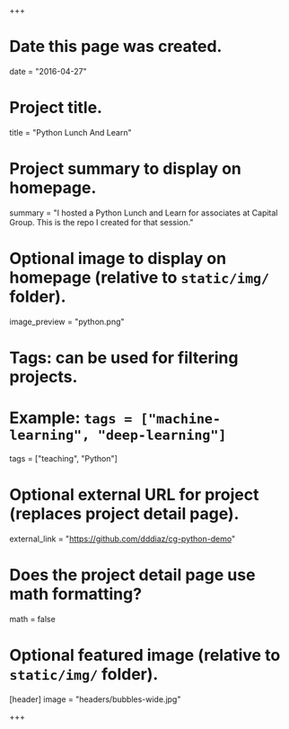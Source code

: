 +++
# Date this page was created.
date = "2016-04-27"

# Project title.
title = "Python Lunch And Learn"

# Project summary to display on homepage.
summary = "I hosted a Python Lunch and Learn for associates at Capital Group. This is the repo I created for that session."

# Optional image to display on homepage (relative to `static/img/` folder).
image_preview = "python.png"

# Tags: can be used for filtering projects.
# Example: `tags = ["machine-learning", "deep-learning"]`
tags = ["teaching", "Python"]

# Optional external URL for project (replaces project detail page).
external_link = "https://github.com/dddiaz/cg-python-demo"

# Does the project detail page use math formatting?
math = false

# Optional featured image (relative to `static/img/` folder).
[header]
image = "headers/bubbles-wide.jpg"

+++
